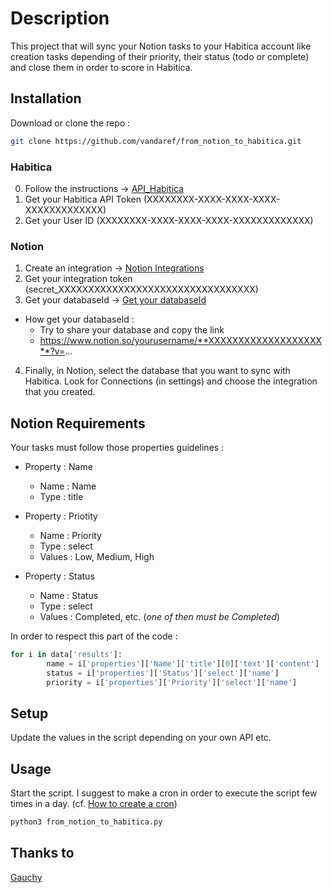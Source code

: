# Description

This project that will sync your Notion tasks to your Habitica account like creation tasks depending of their priority, their status (todo or complete) and close them in order to score in Habitica.

## Installation

Download or clone the repo :

```bash
git clone https://github.com/vandaref/from_notion_to_habitica.git
```

### Habitica
0. Follow the instructions -> [API_Habitica](https://habitica.fandom.com/wiki/API_Options#API_Token)
1. Get your Habitica API Token (XXXXXXXX-XXXX-XXXX-XXXX-XXXXXXXXXXXXX)
2. Get your User ID (XXXXXXXX-XXXX-XXXX-XXXX-XXXXXXXXXXXXX)

### Notion
1. Create an integration -> [Notion Integrations](https://www.notion.so/my-integrations)
2. Get your integration token (secret_XXXXXXXXXXXXXXXXXXXXXXXXXXXXXXXXX)
3. Get your databaseId -> [Get your databaseId](https://developers.notion.com/reference/retrieve-a-database)
* How get your databaseId :
  * Try to share your database and copy the link
  * https://www.notion.so/yourusername/**XXXXXXXXXXXXXXXXXXX**?v=...
4. Finally, in Notion, select the database that you want to sync with Habitica. Look for Connections (in settings) and choose the integration that you created.

## Notion Requirements

Your tasks must follow those properties guidelines :
* Property : Name 
  * Name : Name
  * Type : title

* Property : Priotity 
  * Name : Priority
  * Type : select
  * Values : Low, Medium, High
 
* Property : Status 
  * Name : Status
  * Type : select
  * Values : Completed, etc. (*one of then must be Completed*)
    
In order to respect this part of the code :
```python
for i in data['results']:
        name = i['properties']['Name']['title'][0]['text']['content']
        status = i['properties']['Status']['select']['name']
        priority = i['properties']['Priority']['select']['name']
```
## Setup
Update the values in the script depending on your own API etc.

## Usage

Start the script. 
I suggest to make a cron in order to execute the script few times in a day. (cf. [How to create a cron](https://help.dreamhost.com/hc/en-us/articles/215767047-Creating-a-custom-Cron-Job))
```bash
python3 from_notion_to_habitica.py
```

## Thanks to
[Gauchy](https://gist.github.com/gauchy)
